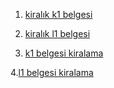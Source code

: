 1. <a href="https://www.kiralikl1belgesi.com/">kiralık k1 belgesi</a>

2. <a href="https://www.kiralikl1belgesi.com/">kiralık l1 belgesi</a>

3. <a href="https://www.kiralikl1belgesi.com/">k1 belgesi kiralama</a>

4.<a href="https://www.kiralikl1belgesi.com/">l1 belgesi kiralama</a>
